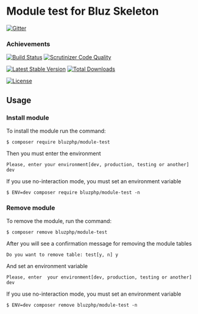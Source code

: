 # Module test for Bluz Skeleton

[![Gitter](https://badges.gitter.im/Join%20Chat.svg)](https://gitter.im/bluzphp/main)

### Achievements

[![Build Status](https://travis-ci.org/bluzphp/module-test.svg?branch=master)](https://travis-ci.org/bluzphp/module-test)
[![Scrutinizer Code Quality](https://scrutinizer-ci.com/g/bluzphp/module-test/badges/quality-score.png?b=master)](https://scrutinizer-ci.com/g/bluzphp/module-test/?branch=master)

[![Latest Stable Version](https://poser.pugx.org/bluzphp/module-test/v/stable)](https://packagist.org/packages/bluzphp/module-test)
[![Total Downloads](https://poser.pugx.org/bluzphp/module-test/downloads)](https://packagist.org/packages/bluzphp/module-test)

[![License](https://poser.pugx.org/bluzphp/module-test/license)](https://packagist.org/packages/bluzphp/module-test)

Usage
-------------------------
### Install module
To install the module run the command:
  

    $ composer require bluzphp/module-test

Then you must enter the environment


    Please, enter your environment[dev, production, testing or another] dev


If you use no-interaction mode, you must set an environment variable
  

    $ ENV=dev composer require bluzphp/module-test -n


### Remove module
To remove the module, run the command:
    

    $ composer remove bluzphp/module-test


After you will see a confirmation message for removing the module tables

    Do you want to remove table: test[y, n] y

And set an environment variable
    

    Please, enter  your environment[dev, production, testing or another] dev

    
If you use no-interaction mode, you must set an environment variable
  

    $ ENV=dev composer remove bluzphp/module-test -n


